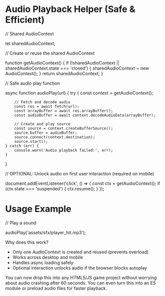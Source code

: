 # Audio Playback Helper (Safe & Efficient)

// Shared AudioContext

let sharedAudioContext;

// Create or reuse the shared AudioContext

function getAudioContext() {
if (!sharedAudioContext || sharedAudioContext.state === 'closed') {
sharedAudioContext = new AudioContext();
}
return sharedAudioContext;
}

// Safe audio play function

async function audioPlay(url) {
try {
const context = getAudioContext();

        // Fetch and decode audio
        const res = await fetch(url);
        const arrayBuffer = await res.arrayBuffer();
        const audioBuffer = await context.decodeAudioData(arrayBuffer);

        // Create and play source
        const source = context.createBufferSource();
        source.buffer = audioBuffer;
        source.connect(context.destination);
        source.start();
    } catch (err) {
        console.warn('Audio playback failed:', err);
    }

}

// OPTIONAL: Unlock audio on first user interaction (required on mobile)

document.addEventListener('click', () => {
const ctx = getAudioContext();
if (ctx.state === 'suspended') {
ctx.resume();
}
});

# Usage Example

// Play a sound

audioPlay('assets/sfx/player_hit.mp3');

Why does this work?

-   Only one AudioContext is created and reused (prevents overload)
-   Works across desktop and mobile
-   Handles async loading safely
-   Optional interaction unlocks audio if the browser blocks autoplay

You can now drop this into any HTML5/JS game project without worrying about audio crashing after 60 seconds.
You can even turn this into an ES module or preload audio files for faster playback.
